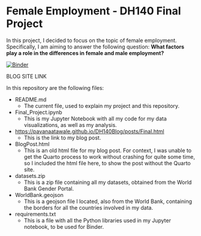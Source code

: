 # Female Employment - DH140 Final Project

In this project, I decided to focus on the topic of female employment. Specifically, I am aiming to answer the following question: **What factors play a role in the differences in female and male employment?**

[![Binder](https://mybinder.org/badge_logo.svg)](https://mybinder.org/v2/gh/patawale/DH140FinalProject/HEAD)

BLOG SITE LINK

In this repository are the following files:
* README.md
    * The current file, used to explain my project and this repository.
* Final_Project.ipynb
    * This is my Jupyter Notebook with all my code for my data visualizations, as well as my analysis.
* https://pavanaatawale.github.io/DH140Blog/posts/Final.html
    * This is the link to my blog post.
* BlogPost.html
    * This is an old html file for my blog post. For context, I was unable to get the Quarto process to work without crashing for quite some time, so I included the html file here, to show the post without the Quarto site.
* datasets.zip
    * This is a zip file containing all my datasets, obtained from the World Bank Gender Portal.
* WorldBank.geojson
    * This is a geojson file I located, also from the World Bank, containing the borders for all the countries involved in my data.
* requirements.txt
    * This is a file with all the Python libraries used in my Jupyter notebook, to be used for Binder. 

